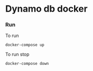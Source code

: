 # Dynamo db docker


### Run

To run
```
docker-compose up
```

To run stop
```
docker-compose down
```

